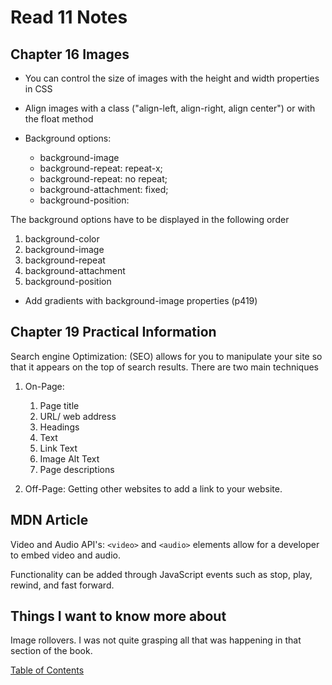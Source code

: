 # Read 11 Notes

## Chapter 16 Images

- You can control the size of images with the height and width properties in CSS

- Align images with a class ("align-left, align-right, align center") or with the float method

- Background options:

  - background-image
  - background-repeat: repeat-x;
  - background-repeat: no repeat;
  - background-attachment: fixed;
  - background-position:

The background options have to be displayed in the following order

1. background-color
2. background-image
3. background-repeat
4. background-attachment
5. background-position

- Add gradients with background-image properties (p419)

## Chapter 19 Practical Information

Search engine Optimization: (SEO) allows for you to manipulate your site so that it appears on the top of search results. There are two main techniques

1. On-Page:

    1. Page title
    2. URL/ web address
    3. Headings
    4. Text
    5. Link Text
    6. Image Alt Text
    7. Page descriptions

2. Off-Page: Getting other websites to add a link to your website. 

## MDN Article

Video and Audio API's: `<video>` and `<audio>` elements allow for a developer to embed video and audio.

Functionality can be added through JavaScript events such as stop, play, rewind, and fast forward.

## Things I want to know more about

Image rollovers. I was not quite grasping all that was happening in that section of the book.

  [Table of Contents](README.md)
  